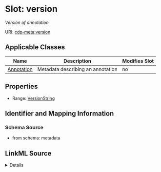 # Slot: version


_Version of annotation._



URI: [cdp-meta:version](metadataversion)



<!-- no inheritance hierarchy -->




## Applicable Classes

| Name | Description | Modifies Slot |
| --- | --- | --- |
[Annotation](Annotation.md) | Metadata describing an annotation |  no  |







## Properties

* Range: [VersionString](VersionString.md)





## Identifier and Mapping Information







### Schema Source


* from schema: metadata




## LinkML Source

<details>
```yaml
name: version
description: Version of annotation.
from_schema: metadata
exact_mappings:
- cdp-common:annotation_version
rank: 1000
alias: version
owner: Annotation
domain_of:
- Annotation
range: VersionString
inlined: true
inlined_as_list: true

```
</details>
